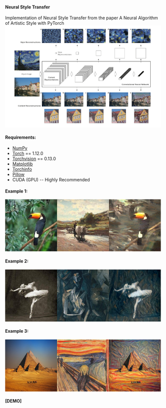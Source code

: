 #### Neural Style Transfer
Implementation of Neural Style Transfer from the paper A Neural Algorithm of Artistic Style with PyTorch
![](extras/fig1.png)

#### Requirements:
* [NumPy](http://www.numpy.org/)
* [Torch](https://pytorch.org/) == 1.12.0
* [Torchvision](https://pytorch.org/) == 0.13.0
* [Matplotlib](http://matplotlib.org/)
* [Torchinfo](https://github.com/TylerYep/torchinfo)
* [Pillow](https://pillow.readthedocs.io/en/stable/)
* CUDA (GPU) -- Highly Recommended

#### Example 1:
![](extras/example1.png)

#### Example 2:
![](extras/example2.png)

#### Example 3:
![](extras/example3.png)

#### [DEMO]
